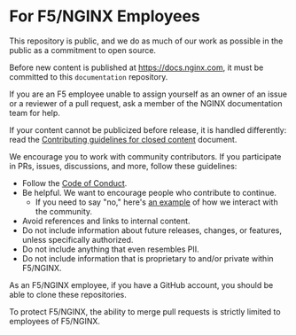 # For F5/NGINX Employees

This repository is public, and we do as much of our work as possible in the public as a commitment to open source.

Before new content is published at https://docs.nginx.com, it must be committed to this `documentation` repository. 

If you are an F5 employee unable to assign yourself as an owner of an issue or a reviewer of a pull request, ask a member of the NGINX documentation team for help.

If your content cannot be publicized before release, it is handled differently: read the [Contributing guidelines for closed content](/CLOSED_CONTRIBUTIONS.md) document.

We encourage you to work with community contributors. If you participate in PRs, issues, discussions, and more, follow these guidelines:

- Follow the [Code of Conduct](./CODE_OF_CONDUCT.md).
- Be helpful. We want to encourage people who contribute to continue.
  - If you need to say "no," here's [an example](https://github.com/nginx/documentation/pull/307#issuecomment-2748521932) of how we interact with the community.
- Avoid references and links to internal content. 
- Do not include information about future releases, changes, or features, unless
  specifically authorized.
- Do not include anything that even resembles PII.
- Do not include information that is proprietary to and/or private within F5/NGINX.

As an F5/NGINX employee, if you have a GitHub account, you should be able to clone these repositories.

To protect F5/NGINX, the ability to merge pull requests is strictly limited to employees of F5/NGINX.
